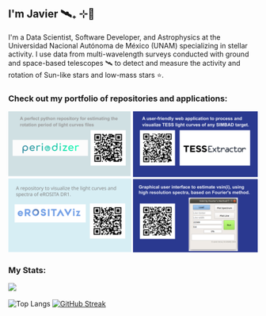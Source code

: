 I'm Javier 🛰️₊ ⊹💫
---
I'm a Data Scientist, Software Developer, and Astrophysics at the Universidad Nacional Autónoma de México (UNAM) specializing in stellar activity. I use data from multi-wavelength surveys conducted with ground and space-based telescopes 🛰 to detect and measure the activity and rotation of Sun-like stars and low-mass stars ⭐️.

### Check out my portfolio of repositories and applications:

![alt text](https://raw.githubusercontent.com/javiserna/javiserna/2dc00b80200aad3700f80d568f83633679ddefe0/info%20card.svg)

### My Stats:

![](https://komarev.com/ghpvc/?username=javiserna&color=blue)

![Top Langs](https://github-readme-stats.vercel.app/api/top-langs/?username=javiserna&langs_count=8) [![GitHub Streak](https://streak-stats.demolab.com/?user=javiserna)](https://git.io/streak-stats) 

